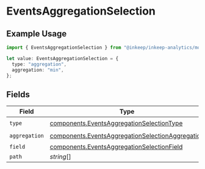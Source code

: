 # EventsAggregationSelection

## Example Usage

```typescript
import { EventsAggregationSelection } from "@inkeep/inkeep-analytics/models/components";

let value: EventsAggregationSelection = {
  type: "aggregation",
  aggregation: "min",
};
```

## Fields

| Field                                                                                                                | Type                                                                                                                 | Required                                                                                                             | Description                                                                                                          |
| -------------------------------------------------------------------------------------------------------------------- | -------------------------------------------------------------------------------------------------------------------- | -------------------------------------------------------------------------------------------------------------------- | -------------------------------------------------------------------------------------------------------------------- |
| `type`                                                                                                               | [components.EventsAggregationSelectionType](../../models/components/eventsaggregationselectiontype.md)               | :heavy_check_mark:                                                                                                   | N/A                                                                                                                  |
| `aggregation`                                                                                                        | [components.EventsAggregationSelectionAggregation](../../models/components/eventsaggregationselectionaggregation.md) | :heavy_check_mark:                                                                                                   | N/A                                                                                                                  |
| `field`                                                                                                              | [components.EventsAggregationSelectionField](../../models/components/eventsaggregationselectionfield.md)             | :heavy_minus_sign:                                                                                                   | N/A                                                                                                                  |
| `path`                                                                                                               | *string*[]                                                                                                           | :heavy_minus_sign:                                                                                                   | N/A                                                                                                                  |